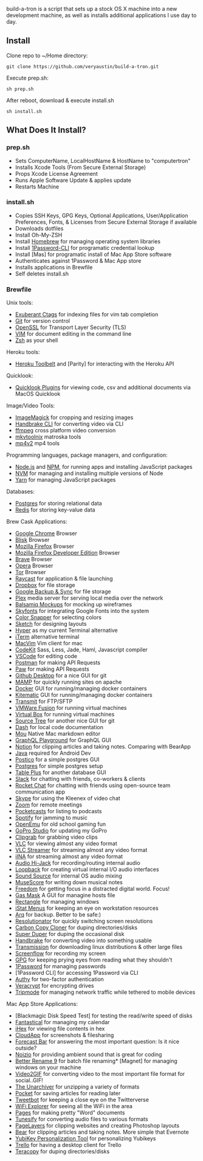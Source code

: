 build-a-tron is a script that sets up a stock OS X machine into a new development machine, as well as installs additional applications I use day to day.

## Install

Clone repo to ~/Home directory:

```
git clone https://github.com/veryaustin/build-a-tron.git
```

Execute prep.sh:

```
sh prep.sh
```

After reboot, download & execute install.sh

```
sh install.sh
```

## What Does It Install?

### prep.sh

* Sets ComputerName, LocalHostName & HostName to "computertron"
* Installs Xcode Tools (From Secure External Storage)
* Props Xcode License Agreement
* Runs Apple Software Update & applies update
* Restarts Machine

### install.sh

* Copies SSH Keys, GPG Keys, Optional Applications, User/Application Preferences, Fonts, & Licenses from Secure External Storage if available
* Downloads dotfiles
* Install Oh-My-ZSH
* Install [Homebrew] for managing operating system libraries
* Install [1Password-CLI] for programatic credential lookup
* Install [Mas] for programatic install of Mac App Store software
* Authenticates against 1Password & Mac App store
* Installs applications in Brewfile
* Self deletes install.sh

### Brewfile

Unix tools:

* [Exuberant Ctags] for indexing files for vim tab completion
* [Git] for version control
* [OpenSSL] for Transport Layer Security (TLS)
* [VIM] for document editing in the command line
* [Zsh] as your shell

Heroku tools:

* [Heroku Toolbelt] and [Parity] for interacting with the Heroku API

Quicklook:

* [Quicklook Plugins] for viewing code, csv and additional documents via MacOS Quicklook

Image/Video Tools:

* [ImageMagick] for cropping and resizing images
* [Handbrake CLI] for converting video via CLI
* [ffmpeg] cross platform video conversion
* [mkvtoolnix] matroska tools
* [mp4v2] mp4 tools

Programming languages, package managers, and configuration:

* [Node.js] and [NPM], for running apps and installing JavaScript packages
* [NVM] for managing and installing multiple versions of Node
* [Yarn] for managing JavaScript packages

Databases:

* [Postgres] for storing relational data
* [Redis] for storing key-value data

Brew Cask Applications:

* [Google Chrome] Browser
* [Blisk] Browser
* [Mozilla Firefox] Browser
* [Mozilla Firefox Developer Edition] Browser
* [Brave] Browser
* [Opera] Browser
* [Tor] Browser
* [Raycast] for application & file launching
* [Dropbox] for file storage
* [Google Backup & Sync] for file storage
* [Plex] media server for serving local media over the network
* [Balsamiq Mockups] for mocking up wireframes
* [Skyfonts] for integrating Google Fonts into the system
* [Color Snapper] for selecting colors
* [Sketch] for designing layouts
* [Hyper] as my current Terminal alternative
* [iTerm] alternative terminal
* [MacVim] Vim client for mac
* [CodeKit] Sass, Less, Jade, Haml, Javascript compiler
* [VSCode] for editing code
* [Postman] for making API Requests
* [Paw] for making API Requests
* [Github Desktop] for a nice GUI for git
* [MAMP] for quickly running sites on apache
* [Docker] GUI for running/managing docker containers
* [Kitematic] GUI for running/managing docker containers
* [Transmit] for FTP/SFTP
* [VMWare Fusion] for running virtual machines
* [Virtual Box] for running virtual machines
* [Source Tree] for another nice GUI for git
* [Dash] for local code documentation
* [Mou] Native Mac markdown editor
* [GraphQL Playground] for GraphQL GUI
* [Notion] for clipping articles and taking notes. Comparing with BearApp
* [Java] required for Android Dev
* [Postico] for a simple postgres GUI
* [Postgres] for simple postgres setup
* [Table Plus] for another database GUI
* [Slack] for chatting with friends, co-workers & clients
* [Rocket Chat] for chatting with friends using open-source team communication app
* [Skype] for using the Kleenex of video chat
* [Zoom] for remote meetings
* [Pocketcasts] for listing to podcasts
* [Spotify] for jamming to music
* [OpenEmu] for old school gaming fun
* [GoPro Studio] for updating my GoPro
* [Clipgrab] for grabbing video clips
* [VLC] for viewing almost any video format
* [VLC Streamer] for streaming almost any video format
* [iINA] for streaming almost any video format
* [Audio Hi-Jack] for recording/routing internal audio
* [Loopback] for creating virtual internal I/O audio interfaces
* [Sound Source] for internal OS audio mixing
* [MuseScore] for writing down musical notes
* [Freedom] for getting focus in a distracted digital world. Focus!
* [Gas Mask] A GUI for managine hosts file
* [Rectangle] for managing windows
* [iStat Menus] for keeping an eye on workstation resources
* [Arq] for backup. Better to be safe:)
* [Resolutionator] for quickly switching screen resolutions
* [Carbon Copy Cloner] for duping directories/disks
* [Super Duper] for duping the occasional disk
* [Handbrake] for converting video into something usable
* [Transmission] for downloading linux distributions & other large files
* [Screenflow] for recording my screen
* [GPG] for keeping prying eyes from reading what they shouldn't
* [1Password] for managing passwords
* [1Password CLI] for accessing 1Password via CLI
* [Authy] for two-factor authentication
* [Veracrypt] for encrypting drives
* [Tripmode] for managing network traffic while tethered to mobile devices

Mac App Store Applications:

* [Blackmagic Disk Speed Test] for testing the read/write speed of disks
* [Fantastical] for managing my calendar
* [iHex] for viewing file contents in hex
* [CloudApp] for screenshots & filesharing
* [Forecast Bar] for answering the most important question: Is it nice outside?
* [Noizio] for providing ambient sound that is great for coding
* [Better Rename 9] for batch file renaming* [Magnet] for managing windows on your machine
* [Video2GIF] for converting video to the most important file format for social..GIF!
* [The Unarchiver] for unzipping a variety of formats
* [Pocket] for saving articles for reading later
* [Tweetbot] for keeping a close eye on the Twitterverse
* [WiFi Explorer] for seeing all the WiFi in the area
* [Pages] for making pretty "Word" documents
* [Tunesify] for converting audio files to various formats
* [PageLayers] for clipping websites and creating Photoshop layouts
* [Bear] for clipping articles and taking notes. More simple that Evernote
* [YubiKey Personalization Tool] for personalizing Yubikeys
* [Trello] for having a desktop client for Trello
* [Teracopy] for duping directories/disks

[exuberant ctags]: http://ctags.sourceforge.net/
[heroku toolbelt]: https://toolbelt.heroku.com/
[Quicklook Plugins]: https://www.quicklookplugins.com/
[homebrew]: http://brew.sh/
[imagemagick]: http://www.imagemagick.org/
[handbrake cli]: https://handbrake.fr/docs/en/latest/cli/cli-options.html
[ffmpeg]: https://www.ffmpeg.org/
[mkvtoolnix]: https://mkvtoolnix.download/
[mp4v2]: https://github.com/pcwalton/mp4v2
[node.js]: http://nodejs.org/
[npm]: https://www.npmjs.org/
[postgres]: http://www.postgresql.org/
[git]: https://git-scm.com
[vim]: https://www.vim.org
[heroku toolbelt]: https://toolbelt.heroku.com/
[rbenv]: https://github.com/sstephenson/rbenv
[yarn]: https://yarnpkg.com/en/
[redis]: http://redis.io/
[openssl]: https://www.openssl.org/
[zsh]: http://www.zsh.org/
[nvm]: https://github.com/creationix/nvm


[Google Chrome]: https://www.google.com/chrome/
[Blisk]: https://blisk.io/
[Mozilla Firefox]: https://www.mozilla.org/en-US/firefox/new/
[Mozilla Firefox Developer Edition]: https://www.mozilla.org/en-US/firefox/developer/
[Brave]: https://brave.com
[Opera]: https://www.opera.com/
[Tor]: https://www.torproject.org/projects/torbrowser.html
[Raycast]: https://raycast.com/
[Dropbox]: http://dropbox.com/
[Google Backup & Sync]: https://www.google.com/drive/download/
[Plex]: https://www.plex.tv/
[Balsamiq Mockups]: https://balsamiq.com/products/mockups/
[Skyfonts]: http://skyfonts.com/
[Color Snapper]: http://colorsnapper.com/
[Sketch]: https://www.sketchapp.com/
[Iconjar]: https://geticonjar.com
[Hyper]: https://hyper.is/
[iterm]: https://www.iterm2.com/
[Macvim]: https://github.com/b4winckler/macvim/releases
[Codekit]: https://incident57.com/codekit/
[VSCode]: https://code.visualstudio.com/
[Postman]: https://www.getpostman.com/
[Paw]: https://paw.cloud/
[Github Desktop]: https://desktop.github.com/
[MAMP]: https://www.mamp.info/en/
[Docker]: https://www.docker.com/
[Kitematic]: https://kitematic.com/
[Transmit]: https://panic.com/transmit/
[VMWare fusion]: https://www.vmware.com/products/fusion
[Virtual Box]: https://www.virtualbox.org/wiki/Downloads
[Source Tree]: https://www.sourcetreeapp.com/
[Dash]: https://kapeli.com/dash
[Mou]: http://25.io/mou/
[GraphQL Playground]: https://www.apollographql.com/docs/apollo-server/testing/graphql-playground/
[Notion]: https://notion.so
[Java]: https://www.java.com/en/download/
[Postico]: https://eggerapps.at/postico/
[Postgres App]: http://postgresapp.com/
[Table Plus]: https://tableplus.com
[Slack]: https://slack.com/
[Rocket Chat]: https://rocket.chat/
[Skype]: http://skype.com/
[Zoom]: https://zoom.us/
[Pocketcasts]: http://www.shiftyjelly.com/pocketcasts/
[Spotify]: http://www.spotify.com/
[OpenEmu]: http://openemu.org/
[GoPro Studio]: http://shop.gopro.com/softwareandapp/gopro-studio/GoPro-Studio.html
[ClipGrab]: https://clipgrab.org/
[VLC]: http://www.videolan.org/vlc/index.html
[VLC Streamer]: http://hobbyistsoftware.com/vlcstreamer
[iINA]: https://iina.io/
[Audio Hi-Jack]: https://www.rogueamoeba.com/audiohijack/
[Loopback]: https://www.rogueamoeba.com/loopback/
[Sound Source]: https://rogueamoeba.com/soundsource/
[MuseScore]: https://musescore.org
[Freedom]: https://http://freedom.to
[Gas Mask]: https://github.com/2ndalpha/gasmask
[iStat Menus]: https://bjango.com/mac/istatmenus/
[Arq]: https://arqbackup.com
[Resolutionator]: http://manytricks.com/resolutionator/
[Carbon Copy Cloner]: https://bombich.com/
[Super Duper]: http://www.shirt-pocket.com/SuperDuper/SuperDuperDescription.html
[Teracopy]: https://www.codesector.com/
[Handbrake]: https://handbrake.fr/
[Transmission]: http://www.transmissionbt.com/
[Screenflow]: http://www.telestream.net/screenflow/overview.htm
[Rectangle]: https://rectangleapp.com/
[GPG]: https://gpgtools.org/
[1Password]: https://1password.com/
[1Password-CLI]: https://support.1password.com/command-line/
[Authy]: https://authy.com
[Tripmode]: http://tripmode.ch/
[Veracrypt]: https://veracrypt.codeplex.com/
[Fantastical]: https://flexibits.com/fantastical
[iHex]: https://itunes.apple.com/us/app/ihex-hex-editor/id909566003?mt=12
[CloudApp]: https://itunes.apple.com/us/app/cloudapp-capture-share-gifs-videos-screencasts/id417602904?mt=12
[Forecast Bar]: https://itunes.apple.com/us/app/forecast-bar-weather-radar-and-alerts/id982710545?mt=12
[Noizio]: https://itunes.apple.com/us/app/noizio/id928871589?mt=12
[Better Rename 9]: https://itunes.apple.com/us/app/better-rename-9/id414209656?mt=12
[Video2GIF]: https://itunes.apple.com/us/app/video2gif/id672062950?mt=12
[The Unarchiver]: https://itunes.apple.com/us/app/the-unarchiver/id425424353?mt=12
[Pocket]: https://itunes.apple.com/us/app/pocket/id568494494?mt=12
[Tweetbot]: https://tapbots.com/tweetbot/mac/
[WiFi Explorer]: https://itunes.apple.com/us/app/wifi-explorer/id494803304?mt=12
[Pages]: https://itunes.apple.com/us/app/pages/id409201541?mt=12
[Tunesify]: https://itunes.apple.com/us/app/tunesify/id412675054?mt=12
[Pagelayers]: https://itunes.apple.com/us/app/page-layers-website-screenshots-with-layers/id437835477?mt=12
[Bear]: https://itunes.apple.com/us/app/bear-beautiful-writing-app-for-notes-and-prose/id1091189122?mt=12
[Yubikey Personalization Tool]: https://itunes.apple.com/us/app/yubikey-personalization-tool/id638161122?mt=12
[Trello]: https://itunes.apple.com/us/app/trello/id1278508951?mt=12
